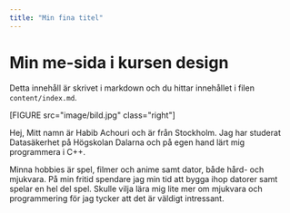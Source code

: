 ```yaml
---
title: "Min fina titel"
---
```

# Min me-sida i kursen design


Detta innehåll är skrivet i markdown och du hittar innehållet i filen `content/index.md`.

[FIGURE src="image/bild.jpg" class="right"]

Hej,
Mitt namn är Habib Achouri och är från Stockholm.
Jag har studerat Datasäkerhet på Högskolan Dalarna och på egen hand
lärt mig programmera i C++.

Minna hobbies är spel, filmer och anime samt dator, både hård- och mjukvara.
På min fritid spendare jag min tid att bygga ihop datorer samt spelar en hel del spel.
Skulle vilja lära mig lite mer om mjukvara och programmering för jag tycker att det är
väldigt intressant.
